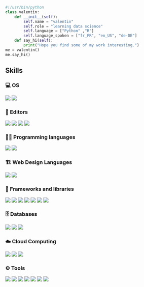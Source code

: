 ```python
#!/usr/bin/python
class valentin:
    def __init__(self):
        self.name = "valentin"
        self.role = "learning data science"
        self.language = ["Python" ,"R"]
        self.language_spoken = ["fr_FR", "en_US", "de-DE"]
    def say_hi(self):
        print("Hope you find some of my work interesting.")
me = valentin()
me.say_hi()
```


## Skills
### 💻 OS
![](https://img.shields.io/badge/Windows-0078D6.svg?logo=Windows&logoColor=black)
![](https://img.shields.io/badge/Ubuntu-E95420.svg?logo=Ubuntu&logoColor=white)

### 📝 Editors
![](https://img.shields.io/badge/R%20Studio-75AADB?logo=rstudio&logoColor=white)
![](https://img.shields.io/badge/Visual%20Studio%20Code-0078d7.svg?logo=visual-studio-code&logoColor=white)
![](https://img.shields.io/badge/Jupyter%20Notebook-F37626?logo=jupyter&logoColor=white)
![](https://img.shields.io/badge/Google%20Colab-F9AB00?logo=google-colab&logoColor=white)


### 👨‍💻 Programming languages
![](https://img.shields.io/badge/Python-31A8FF.svg?logo=python&logoColor=white)
![](https://img.shields.io/badge/R-276DC3.svg?logo=R&logoColor=white)

### 🏗️ Web Design Languages
![](https://img.shields.io/badge/HTML-E34F26.svg?logo=html5&logoColor=white)
![](https://img.shields.io/badge/CSS-1572B6.svg?logo=css3&logoColor=white)

### 🧰 Frameworks and libraries
![](https://img.shields.io/badge/NumPy-013243.svg?logo=numpy&logoColor=white)
![](https://img.shields.io/badge/SciPy-8CAAE6.svg?logo=scipy&logoColor=white)
![](https://img.shields.io/badge/Selenium-43B02A.svg?logo=selenium&logoColor=white)
![](https://img.shields.io/badge/Plotly-3F4F75.svg?logo=plotly&logoColor=white)
![](https://img.shields.io/badge/Pandas-150458.svg?logo=pandas&logoColor=white)
![](https://img.shields.io/badge/spaCy-09A3D5.svg?logo=spacy&logoColor=white)
![](https://img.shields.io/badge/Flask-000000.svg?logo=flask&logoColor=white)

### 🗄️ Databases 
![](https://img.shields.io/badge/MySQL-4479A1.svg?logo=mysql&logoColor=white)
![](https://img.shields.io/badge/MongoDB-47A248.svg?logo=mongodb&logoColor=white)
![](https://img.shields.io/badge/Neo4j-008CC1.svg?logo=neo4j&logoColor=white)

### ☁️ Cloud Computing
![](https://img.shields.io/badge/Amazon%20AWS-232F3E.svg?logo=amazon-aws&logoColor=white)
![](https://img.shields.io/badge/Apache%20Spark-E25A1C.svg?logo=apache-spark&logoColor=white)
![](https://img.shields.io/badge/Apache%20Hadoop-66CCFF.svg?logo=apache-hadoop&logoColor=white)

### ⚙️ Tools
![](https://img.shields.io/badge/markdown-000000.svg?logo=markdown&logoColor=white)
![](https://img.shields.io/badge/LaTeX-008080.svg?logo=latex&logoColor=white)
![](https://img.shields.io/badge/Terminal-4D4D4D.svg?logo=WindowsTerminal&logoColor=white)
![](https://img.shields.io/badge/GitHub-181717.svg?logo=github&logoColor=white)
![](https://img.shields.io/badge/Postman-FF6C37.svg?logo=postman&logoColor=white)
![](https://img.shields.io/badge/Terraform-7B42BC.svg?logo=terraform&logoColor=white) 
![](https://img.shields.io/badge/Microsoft%20Excel-217346?logo=microsoft-excel&logoColor=white)
